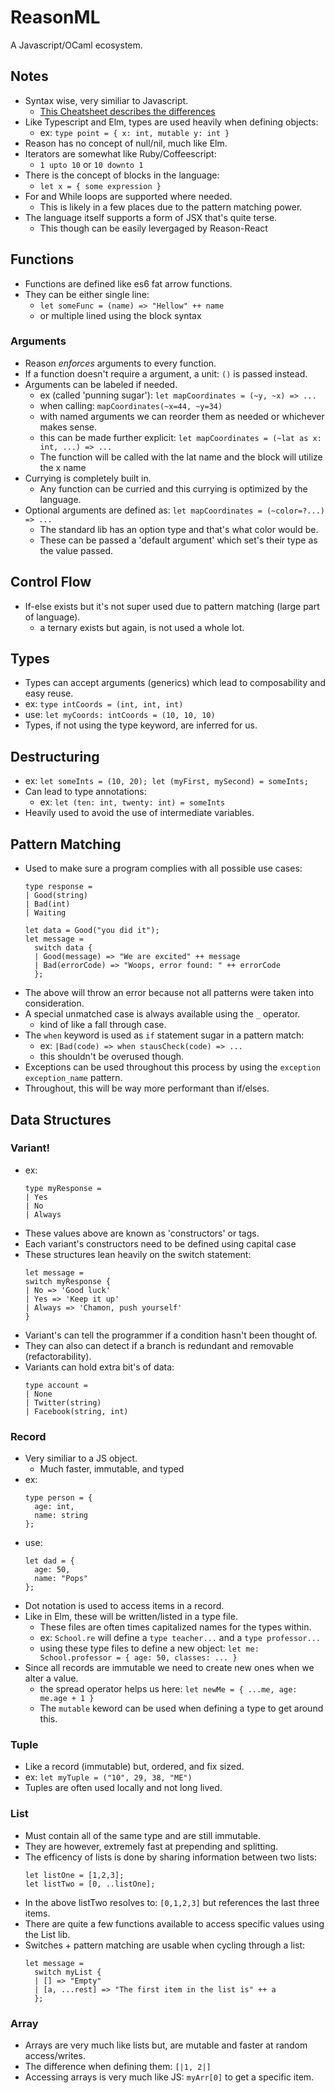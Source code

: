 # ReasonML

A Javascript/OCaml ecosystem.

## Notes

* Syntax wise, very similiar to Javascript.
  * [This Cheatsheet describes the differences][cht]
* Like Typescript and Elm, types are used heavily when defining objects:
  * ex: `type point = { x: int, mutable y: int }`
* Reason has no concept of null/nil, much like Elm.
* Iterators are somewhat like Ruby/Coffeescript:
  * `1 upto 10` or `10 downto 1`
* There is the concept of blocks in the language:
  * `let x = { some expression }`
* For and While loops are supported where needed.
  * This is likely in a few places due to the pattern matching power.
* The language itself supports a form of JSX that's quite terse.
  * This though can be easily levergaged by Reason-React

## Functions

* Functions are defined like es6 fat arrow functions.
* They can be either single line:
  * `let someFunc = (name) => "Hellow" ++ name `
  * or multiple lined using the block syntax

### Arguments

* Reason *enforces* arguments to every function.
* If a function doesn't require a argument, a unit: `()` is passed instead.
* Arguments can be labeled if needed.
  * ex (called 'punning sugar'): `let mapCoordinates = (~y, ~x) => ...`
  * when calling: `mapCoordinates(~x=44, ~y=34)`
  * with named arguments we can reorder them as needed or whichever makes sense.
  * this can be made further explicit: `let mapCoordinates = (~lat as x: int, ...) => ...`
  * The function will be called with the lat name and the block will utilize the x name
* Currying is completely built in.
  * Any function can be curried and this currying is optimized by the language.
* Optional arguments are defined as: `let mapCoordinates = (~color=?...) => ...`
  * The standard lib has an option type and that's what color would be.
  * These can be passed a 'default argument' which set's their type as the value passed.

## Control Flow

* If-else exists but it's not super used due to pattern matching (large part of language).
  * a ternary exists but again, is not used a whole lot.

## Types

* Types can accept arguments (generics) which lead to composability and easy reuse.
 * ex: `type intCoords = (int, int, int)`
 * use: `let myCoords: intCoords = (10, 10, 10)`
* Types, if not using the type keyword, are inferred for us.

## Destructuring

* ex: `let someInts = (10, 20); let (myFirst, mySecond) = someInts;`
* Can lead to type annotations:
  * ex: `let (ten: int, twenty: int) = someInts`
* Heavily used to avoid the use of intermediate variables.

## Pattern Matching

* Used to make sure a program complies with all possible use cases:
    ```
    type response =
    | Good(string)
    | Bad(int)
    | Waiting

    let data = Good("you did it");
    let message = 
      switch data {
      | Good(message) => "We are excited" ++ message
      | Bad(errorCode) => "Woops, error found: " ++ errorCode
      };
    ```
* The above will throw an error because not all patterns were taken into consideration.
* A special unmatched case is always available using the `_` operator.
  * kind of like a fall through case.
* The `when` keyword is used as `if` statement sugar in a pattern match:
  * ex: `|Bad(code) => when stausCheck(code) => ...`
  * this shouldn't be overused though.
* Exceptions can be used throughout this process by using the `exception exception_name` pattern.
* Throughout, this will be way more performant than if/elses.

## Data Structures

### Variant!

* ex: 
    ```
    type myResponse = 
    | Yes
    | No
    | Always
    ```
* These values above are known as 'constructors' or tags.
* Each variant's constructors need to be defined using capital case
* These structures lean heavily on the switch statement:
    ```
    let message =
    switch myResponse {
    | No => 'Good luck'
    | Yes => 'Keep it up'
    | Always => 'Chamon, push yourself'
    }
    ```
* Variant's can tell the programmer if a condition hasn't been thought of.
* They can also can detect if a branch is redundant and removable (refactorability).
* Variants can hold extra bit's of data:
    ```
    type account =
    | None
    | Twitter(string)
    | Facebook(string, int)
    ```

### Record

* Very similiar to a JS object.
  * Much faster, immutable, and typed
* ex:
    ```
    type person = {
      age: int,
      name: string
    };
    ```
* use:
    ```
    let dad = {
      age: 50,
      name: "Pops"
    };
    ```
* Dot notation is used to access items in a record.
* Like in Elm, these will be written/listed in a type file.
  * These files are often times capitalized names for the types within.
  * ex: `School.re` will define a `type teacher...` and a `type professor...`
  * using these type files to define a new object: `let me: School.professor = { age: 50, classes: ... }`
* Since all records are immutable we need to create new ones when we alter a value.
  * the spread operator helps us here: `let newMe = { ...me, age: me.age + 1 }`
  * The `mutable` keword can be used when defining a type to get around this.

### Tuple

* Like a record (immutable) but, ordered, and fix sized.
* ex: `let myTuple = ("10", 29, 38, "ME")`
* Tuples are often used locally and not long lived.

### List

* Must contain all of the same type and are still immutable.
* They are however, extremely fast at prepending and splitting.
* The efficency of lists is done by sharing information between two lists:
    ```
    let listOne = [1,2,3];
    let listTwo = [0, ..listOne];
    ```
* In the above listTwo resolves to: `[0,1,2,3]` but references the last three items.
* There are quite a few functions available to access specific values using the List lib.
* Switches + pattern matching are usable when cycling through a list:
    ```
    let message =
      switch myList {
      | [] => "Empty"
      | [a, ...rest] => "The first item in the list is" ++ a
      };
    ```

### Array

* Arrays are very much like lists but, are mutable and faster at random access/writes.
* The difference when defining them: `[|1, 2|]`
* Accessing arrays is very much like JS: `myArr[0]` to get a specific item.

[cht]: https://reasonml.github.io/guide/javascript/syntax-cheatsheet
